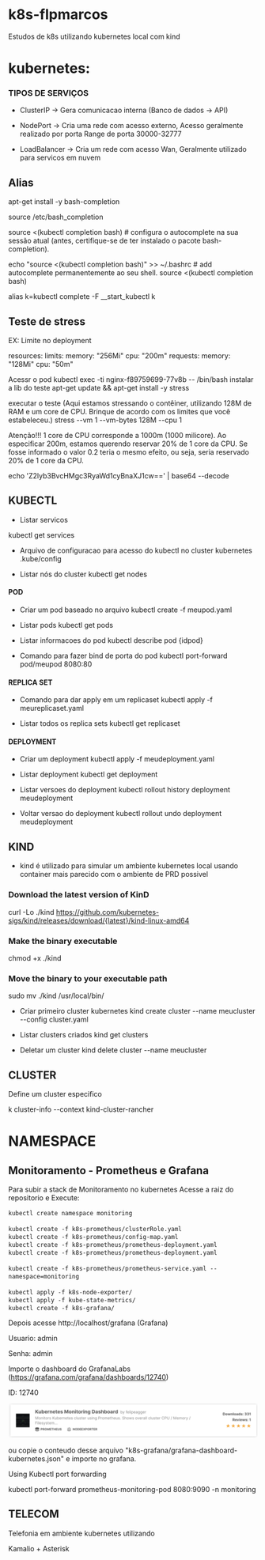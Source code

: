 # k8s-flpmarcos
Estudos de k8s utilizando kubernetes local com kind


# kubernetes:

### TIPOS DE SERVIÇOS
- ClusterIP -> Gera comunicacao interna (Banco de dados -> API)

- NodePort -> Cria uma rede com acesso externo, Acesso geralmente realizado por porta
            Range de porta 30000-32777

- LoadBalancer -> Cria um rede com acesso Wan, Geralmente utilizado para servicos em nuvem


## Alias
apt-get install -y bash-completion

source /etc/bash_completion

source <(kubectl completion bash) # configura o autocomplete na sua sessão atual (antes, certifique-se de ter instalado o pacote bash-completion).

echo "source <(kubectl completion bash)" >> ~/.bashrc # add autocomplete permanentemente ao seu shell.
source <(kubectl completion bash)

alias k=kubectl
complete -F __start_kubectl k

## Teste de stress
EX: Limite no deployment

resources:
  limits:
    memory: "256Mi"
    cpu: "200m"
  requests:
    memory: "128Mi"
    cpu: "50m"

Acessr o pod
kubectl exec -ti nginx-f89759699-77v8b -- /bin/bash
instalar a lib do teste
apt-get update && apt-get install -y stress

executar o teste (Aqui estamos stressando o contêiner, utilizando 128M de RAM e um core de CPU. Brinque de acordo com os limites que você estabeleceu.)
stress --vm 1 --vm-bytes 128M --cpu 1

Atenção!!! 1 core de CPU corresponde a 1000m (1000 milicore). Ao especificar 200m, estamos querendo reservar 20% de 1 core da CPU. Se fosse informado o valor 0.2 teria o mesmo efeito, ou seja, seria reservado 20% de 1 core da CPU.

echo 'Z2lyb3BvcHMgc3RyaWd1cyBnaXJ1cw==' | base64 --decode


## KUBECTL

- Listar servicos

kubectl get services


- Arquivo de configuracao para acesso do kubectl no cluster kubernetes
.kube/config

- Listar nós do cluster
kubectl get nodes

#### POD
- Criar um pod baseado no arquivo 
kubectl create -f meupod.yaml

- Listar pods
kubectl get pods

- Listar informacoes do pod
kubectl describe pod {idpod}

- Comando para fazer bind de porta do pod
kubectl port-forward pod/meupod 8080:80

#### REPLICA SET
- Comando para dar apply em um replicaset
kubectl apply -f meureplicaset.yaml

- Listar todos os replica sets
kubectl get replicaset

#### DEPLOYMENT
- Criar um deployment
kubectl apply -f meudeployment.yaml

- Listar deployment
kubectl get deployment

- Listar versoes do deployment
kubectl rollout history deployment meudeployment

- Voltar versao do deployment
kubectl rollout undo deployment meudeployment




## KIND

- kind é utilizado para simular um ambiente kubernetes local usando container mais parecido com o ambiente de PRD possivel

### Download the latest version of KinD
curl -Lo ./kind https://github.com/kubernetes-sigs/kind/releases/download/{latest}/kind-linux-amd64
### Make the binary executable
chmod +x ./kind
### Move the binary to your executable path
sudo mv ./kind /usr/local/bin/

- Criar primeiro cluster kubernetes
kind create cluster --name meucluster --config cluster.yaml

- Listar clusters criados
kind get clusters

- Deletar um cluster 
kind delete cluster --name meucluster


## CLUSTER

Define um cluster especifico

k cluster-info --context kind-cluster-rancher




# NAMESPACE
## Monitoramento - Prometheus e Grafana

Para subir a stack de Monitoramento no kubernetes 
Acesse a raiz do repositorio e Execute:

```
kubectl create namespace monitoring

kubectl create -f k8s-prometheus/clusterRole.yaml
kubectl create -f k8s-prometheus/config-map.yaml
kubectl create -f k8s-prometheus/prometheus-deployment.yaml 
kubectl create -f k8s-prometheus/prometheus-deployment.yaml 

kubectl create -f k8s-prometheus/prometheus-service.yaml --namespace=monitoring

kubectl apply -f k8s-node-exporter/
kubectl apply -f kube-state-metrics/
kubectl create -f k8s-grafana/
```

Depois acesse http://localhost/grafana (Grafana)

Usuario: admin

Senha: admin

Importe o dashboard do GrafanaLabs (https://grafana.com/grafana/dashboards/12740)

ID: 12740

![Image of Dashboard on GrafanaLabs](/monitoring/k8s-grafana/GrafanaDashboardImg.png)

ou copie o conteudo desse arquivo "k8s-grafana/grafana-dashboard-kubernetes.json"
e importe no grafana.


Using Kubectl port forwarding

kubectl port-forward prometheus-monitoring-pod 8080:9090 -n monitoring


## TELECOM

Telefonia em ambiente kubernetes utilizando 

Kamalio + Asterisk